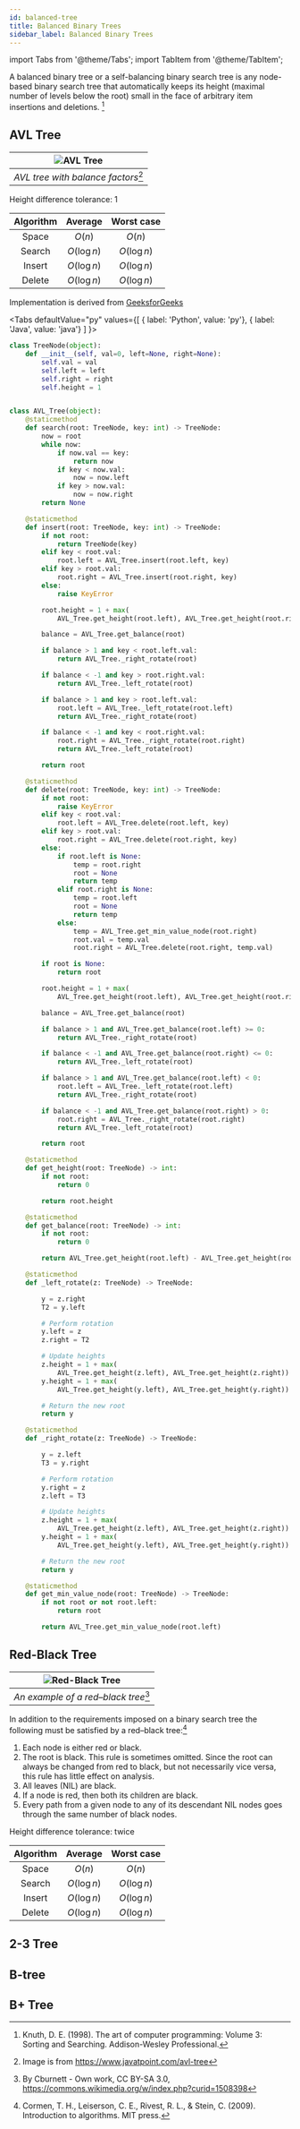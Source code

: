 ```yaml
---
id: balanced-tree
title: Balanced Binary Trees
sidebar_label: Balanced Binary Trees
---
```


import Tabs from '@theme/Tabs';
import TabItem from '@theme/TabItem';


A balanced binary tree or a self-balancing binary search tree is any node-based binary search tree that automatically keeps its height (maximal number of levels below the root) small in the face of arbitrary item insertions and deletions. [^bt]

[^bt]: Knuth, D. E. (1998). The art of computer programming: Volume 3: Sorting and Searching. Addison-Wesley Professional.

## AVL Tree

| ![AVL Tree](../../../static/img/algorithms/tree/avl_tree.png) |
| :---------------------------------------------------: |
|         _AVL tree with balance factors_[^avl]         |

[^avl]: Image is from <https://www.javatpoint.com/avl-tree>

Height difference tolerance: 1

| Algorithm |   Average   | Worst case  |
| :-------: | :---------: | :---------: |
|   Space   |   $O(n)$    |   $O(n)$    |
|  Search   | $O(\log n)$ | $O(\log n)$ |
|  Insert   | $O(\log n)$ | $O(\log n)$ |
|  Delete   | $O(\log n)$ | $O(\log n)$ |

Implementation is derived from [GeeksforGeeks](https://www.geeksforgeeks.org/)

<Tabs
  defaultValue="py"
  values={[
    { label: 'Python', value: 'py'},
    { label: 'Java', value: 'java'}
  ]
}>
<TabItem value="py">

```py
class TreeNode(object):
    def __init__(self, val=0, left=None, right=None):
        self.val = val
        self.left = left
        self.right = right
        self.height = 1


class AVL_Tree(object):
    @staticmethod
    def search(root: TreeNode, key: int) -> TreeNode:
        now = root
        while now:
            if now.val == key:
                return now
            if key < now.val:
                now = now.left
            if key > now.val:
                now = now.right
        return None

    @staticmethod
    def insert(root: TreeNode, key: int) -> TreeNode:
        if not root:
            return TreeNode(key)
        elif key < root.val:
            root.left = AVL_Tree.insert(root.left, key)
        elif key > root.val:
            root.right = AVL_Tree.insert(root.right, key)
        else:
            raise KeyError

        root.height = 1 + max(
            AVL_Tree.get_height(root.left), AVL_Tree.get_height(root.right))

        balance = AVL_Tree.get_balance(root)

        if balance > 1 and key < root.left.val:
            return AVL_Tree._right_rotate(root)

        if balance < -1 and key > root.right.val:
            return AVL_Tree._left_rotate(root)

        if balance > 1 and key > root.left.val:
            root.left = AVL_Tree._left_rotate(root.left)
            return AVL_Tree._right_rotate(root)

        if balance < -1 and key < root.right.val:
            root.right = AVL_Tree._right_rotate(root.right)
            return AVL_Tree._left_rotate(root)

        return root

    @staticmethod
    def delete(root: TreeNode, key: int) -> TreeNode:
        if not root:
            raise KeyError
        elif key < root.val:
            root.left = AVL_Tree.delete(root.left, key)
        elif key > root.val:
            root.right = AVL_Tree.delete(root.right, key)
        else:
            if root.left is None:
                temp = root.right
                root = None
                return temp
            elif root.right is None:
                temp = root.left
                root = None
                return temp
            else:
                temp = AVL_Tree.get_min_value_node(root.right)
                root.val = temp.val
                root.right = AVL_Tree.delete(root.right, temp.val)

        if root is None:
            return root

        root.height = 1 + max(
            AVL_Tree.get_height(root.left), AVL_Tree.get_height(root.right))

        balance = AVL_Tree.get_balance(root)

        if balance > 1 and AVL_Tree.get_balance(root.left) >= 0:
            return AVL_Tree._right_rotate(root)

        if balance < -1 and AVL_Tree.get_balance(root.right) <= 0:
            return AVL_Tree._left_rotate(root)

        if balance > 1 and AVL_Tree.get_balance(root.left) < 0:
            root.left = AVL_Tree._left_rotate(root.left)
            return AVL_Tree._right_rotate(root)

        if balance < -1 and AVL_Tree.get_balance(root.right) > 0:
            root.right = AVL_Tree._right_rotate(root.right)
            return AVL_Tree._left_rotate(root)

        return root

    @staticmethod
    def get_height(root: TreeNode) -> int:
        if not root:
            return 0

        return root.height

    @staticmethod
    def get_balance(root: TreeNode) -> int:
        if not root:
            return 0

        return AVL_Tree.get_height(root.left) - AVL_Tree.get_height(root.right)

    @staticmethod
    def _left_rotate(z: TreeNode) -> TreeNode:

        y = z.right
        T2 = y.left

        # Perform rotation
        y.left = z
        z.right = T2

        # Update heights
        z.height = 1 + max(
            AVL_Tree.get_height(z.left), AVL_Tree.get_height(z.right))
        y.height = 1 + max(
            AVL_Tree.get_height(y.left), AVL_Tree.get_height(y.right))

        # Return the new root
        return y

    @staticmethod
    def _right_rotate(z: TreeNode) -> TreeNode:

        y = z.left
        T3 = y.right

        # Perform rotation
        y.right = z
        z.left = T3

        # Update heights
        z.height = 1 + max(
            AVL_Tree.get_height(z.left), AVL_Tree.get_height(z.right))
        y.height = 1 + max(
            AVL_Tree.get_height(y.left), AVL_Tree.get_height(y.right))

        # Return the new root
        return y

    @staticmethod
    def get_min_value_node(root: TreeNode) -> TreeNode:
        if not root or not root.left:
            return root

        return AVL_Tree.get_min_value_node(root.left)
```

</TabItem>

<TabItem value="java">
</TabItem>

</Tabs>

## Red-Black Tree

| ![Red-Black Tree](../../../static/img/algorithms/tree/red_black_tree.png) |
| :---------------------------------------------------------------: |
|           _An example of a red–black tree_[^red-black]            |

[^red-black]: By Cburnett - Own work, CC BY-SA 3.0, <https://commons.wikimedia.org/w/index.php?curid=1508398>

In addition to the requirements imposed on a binary search tree the following must be satisfied by a red–black tree:[^red-black-requirements]

1. Each node is either red or black.
2. The root is black. This rule is sometimes omitted. Since the root can always be changed from red to black, but not necessarily vice versa, this rule has little effect on analysis.
3. All leaves (NIL) are black.
4. If a node is red, then both its children are black.
5. Every path from a given node to any of its descendant NIL nodes goes through the same number of black nodes.

[^red-black-requirements]: Cormen, T. H., Leiserson, C. E., Rivest, R. L., & Stein, C. (2009). Introduction to algorithms. MIT press.

Height difference tolerance: twice

| Algorithm |   Average   | Worst case  |
| :-------: | :---------: | :---------: |
|   Space   |   $O(n)$    |   $O(n)$    |
|  Search   | $O(\log n)$ | $O(\log n)$ |
|  Insert   | $O(\log n)$ | $O(\log n)$ |
|  Delete   | $O(\log n)$ | $O(\log n)$ |

## 2-3 Tree

## B-tree

## B+ Tree
